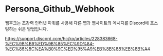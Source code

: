 # Persona_Github_Webhook
웹후크는 초강력 인터넷 파워를 사용해 다른 앱과 웹사이트의 메시지를 Discord에 포스팅하는 쉬운 방법입니다.

https://support.discord.com/hc/ko/articles/228383668-%EC%9B%B9%ED%9B%85%EC%9D%84-%EC%86%8C%EA%B0%9C%ED%95%A9%EB%8B%88%EB%8B%A4
